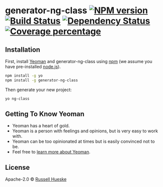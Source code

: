 # generator-ng-class [![NPM version][npm-image]][npm-url] [![Build Status][travis-image]][travis-url] [![Dependency Status][daviddm-image]][daviddm-url] [![Coverage percentage][coveralls-image]][coveralls-url]
> 

## Installation

First, install [Yeoman](http://yeoman.io) and generator-ng-class using [npm](https://www.npmjs.com/) (we assume you have pre-installed [node.js](https://nodejs.org/)).

```bash
npm install -g yo
npm install -g generator-ng-class
```

Then generate your new project:

```bash
yo ng-class
```

## Getting To Know Yeoman

 * Yeoman has a heart of gold.
 * Yeoman is a person with feelings and opinions, but is very easy to work with.
 * Yeoman can be too opinionated at times but is easily convinced not to be.
 * Feel free to [learn more about Yeoman](http://yeoman.io/).

## License

Apache-2.0 © [Russell Hueske](https://github.com/ninja4826)


[npm-image]: https://badge.fury.io/js/generator-ng-class.svg
[npm-url]: https://npmjs.org/package/generator-ng-class
[travis-image]: https://travis-ci.org//generator-ng-class.svg?branch=master
[travis-url]: https://travis-ci.org//generator-ng-class
[daviddm-image]: https://david-dm.org//generator-ng-class.svg?theme=shields.io
[daviddm-url]: https://david-dm.org//generator-ng-class
[coveralls-image]: https://coveralls.io/repos//generator-ng-class/badge.svg
[coveralls-url]: https://coveralls.io/r//generator-ng-class
